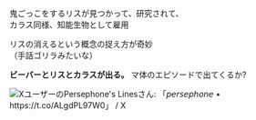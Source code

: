 鬼ごっこをするリスが見つかって、研究されて、  
カラス同様、知能生物として雇用  
  
リスの消えるという概念の捉え方が奇妙  
（手話ゴリラみたいな）

**ビーバーとリスとカラスが出る。**
マ体のエピソードで出てくるか?

![XユーザーのPersephone's Linesさん: 「𝘱𝘦𝘳𝘴𝘦𝘱𝘩𝘰𝘯𝘦 • https://t.co/ALgdPL97W0」 / X](https://x.com/PersephoneLines/status/1841728596546662613)
